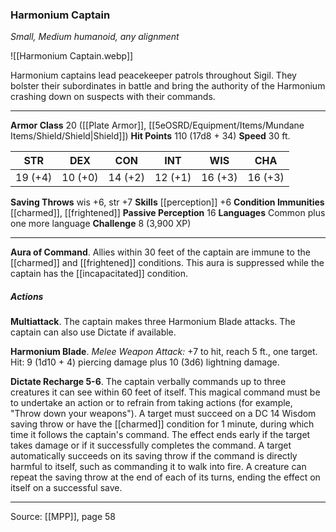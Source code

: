 ### Harmonium Captain
_Small, Medium humanoid, any alignment_

![[Harmonium Captain.webp]]

Harmonium captains lead peacekeeper patrols throughout Sigil. They bolster their subordinates in battle and bring the authority of the Harmonium crashing down on suspects with their commands.




---

**Armor Class** 20 ([[Plate Armor]], [[5eOSRD/Equipment/Items/Mundane Items/Shield/Shield|Shield]])
**Hit Points** 110 (17d8 + 34)
**Speed** 30 ft.

| STR     | DEX     | CON     | INT     | WIS     | CHA     |
|---------|---------|---------|---------|---------|---------|
| 19 (+4) | 10 (+0) | 14 (+2) | 12 (+1) | 16 (+3) | 16 (+3) |

**Saving Throws** wis +6, str +7
**Skills** [[perception]] +6
**Condition Immunities** [[charmed]], [[frightened]]
**Passive Perception** 16
**Languages** Common plus one more language
**Challenge** 8 (3,900 XP)

---

**Aura of Command**. Allies within 30 feet of the captain are immune to the [[charmed]] and [[frightened]] conditions. This aura is suppressed while the captain has the [[incapacitated]] condition.

##### Actions
**Multiattack**. The captain makes three Harmonium Blade attacks. The captain can also use Dictate if available.

**Harmonium Blade**. _Melee Weapon Attack:_ +7 to hit, reach 5 ft., one target. Hit: 9 (1d10 + 4) piercing damage plus 10 (3d6) lightning damage.

**Dictate Recharge 5-6**. The captain verbally commands up to three creatures it can see within 60 feet of itself. This magical command must be to undertake an action or to refrain from taking actions (for example, "Throw down your weapons"). A target must succeed on a DC 14 Wisdom saving throw or have the [[charmed]] condition for 1 minute, during which time it follows the captain's command. The effect ends early if the target takes damage or if it successfully completes the command. A target automatically succeeds on its saving throw if the command is directly harmful to itself, such as commanding it to walk into fire. A creature can repeat the saving throw at the end of each of its turns, ending the effect on itself on a successful save.


---

Source: [[MPP]], page 58